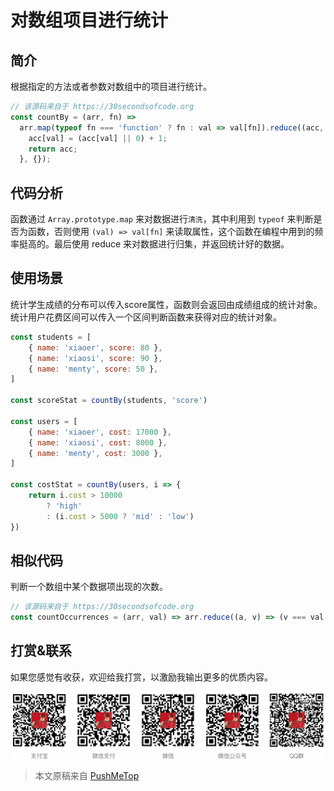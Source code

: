 # 对数组项目进行统计

## 简介

根据指定的方法或者参数对数组中的项目进行统计。

```javascript
// 该源码来自于 https://30secondsofcode.org
const countBy = (arr, fn) =>
  arr.map(typeof fn === 'function' ? fn : val => val[fn]).reduce((acc, val) => {
    acc[val] = (acc[val] || 0) + 1;
    return acc;
  }, {});
```

<!--more-->

## 代码分析

函数通过 `Array.prototype.map` 来对数据进行`清洗`，其中利用到 `typeof` 来判断是否为函数，否则使用 `(val) => val[fn]` 来读取属性，这个函数在编程中用到的频率挺高的。最后使用 reduce 来对数据进行归集，并返回统计好的数据。

## 使用场景

统计学生成绩的分布可以传入score属性，函数则会返回由成绩组成的统计对象。统计用户花费区间可以传入一个区间判断函数来获得对应的统计对象。

```javascript
const students = [
    { name: 'xiaoer', score: 80 },
    { name: 'xiaosi', score: 90 },
    { name: 'menty', score: 50 },
]

const scoreStat = countBy(students, 'score')

const users = [
    { name: 'xiaoer', cost: 17000 },
    { name: 'xiaosi', cost: 8000 },
    { name: 'menty', cost: 3000 },
]

const costStat = countBy(users, i => {
    return i.cost > 10000
        ? 'high'
        : (i.cost > 5000 ? 'mid' : 'low')
})
```


## 相似代码

判断一个数组中某个数据项出现的次数。

```javascript
// 该源码来自于 https://30secondsofcode.org
const countOccurrences = (arr, val) => arr.reduce((a, v) => (v === val ? a + 1 : a), 0)
```

## 打赏&联系

如果您感觉有收获，欢迎给我打赏，以激励我输出更多的优质内容。

![打赏&联系](https://raw.githubusercontent.com/pushmetop/resource/master/donate/donate.png)

> 本文原稿来自 [PushMeTop](https://pushmetop.github.io)